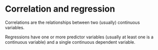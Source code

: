 # Correlation and regression

Correlations are the relationships between two (usually) continuous variables. 

Regressions have one or more predictor variables (usually at least one is a continuous variable) and a single continuous dependent variable. 

